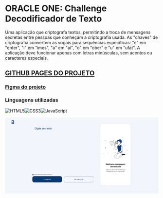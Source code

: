 
# ORACLE ONE: Challenge Decodificador de Texto 

Uma aplicação que criptografa textos, permitindo a troca de mensagens secretas entre pessoas que conheçam a criptografia usada. As "chaves" de criptografia convertem as vogais para sequências específicas: "e" em "enter", "i" em "imes", "a" em "ai", "o" em "ober" e "u" em "ufat". A aplicação deve funcionar apenas com letras minúsculas, sem acentos ou caracteres especiais.

## [GITHUB PAGES DO PROJETO](https://luandunas.github.io/ONECHALLENGE-1/)

### [Figma do projeto](https://www.figma.com/design/tvFEYhVfZTjdJ5P24RGV21/Alura-Challenge---Desafio-1---L%C3%B3gica)


### Linguagens utilizadas

![HTML5](https://img.shields.io/badge/html5-%23E34F26.svg?style=for-the-badge&logo=html5&logoColor=white)![CSS3](https://img.shields.io/badge/css3-%231572B6.svg?style=for-the-badge&logo=css3&logoColor=white)![JavaScript](https://img.shields.io/badge/javascript-%23323330.svg?style=for-the-badge&logo=javascript&logoColor=%23F7DF1E)

![PREVIEW](/img/preview.png)